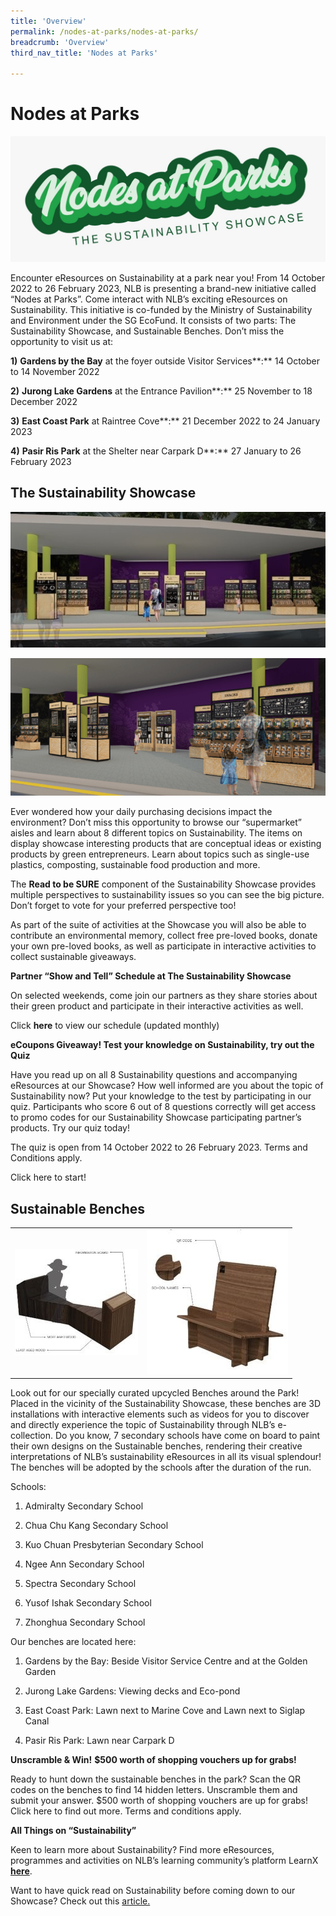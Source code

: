 ```yaml
---
title: 'Overview'
permalink: /nodes-at-parks/nodes-at-parks/
breadcrumb: 'Overview'
third_nav_title: 'Nodes at Parks'

---
```


<h1>Nodes at Parks</h1>


![](../images/nodes-at-parks-01-min.png)



Encounter eResources on Sustainability at a park near you! From 14 October 2022 to 26 February 2023, NLB is presenting a brand-new initiative called “Nodes at Parks”. Come interact with NLB’s exciting eResources on Sustainability. This initiative is co-funded by the Ministry of Sustainability and Environment under the SG EcoFund. It consists of two parts: The Sustainability Showcase, and Sustainable Benches. Don’t miss the opportunity to visit us at:

**1)**   **Gardens by the Bay** at the foyer outside Visitor Services**:** 14 October to 14 November 2022

**2)**   **Jurong Lake Gardens** at the Entrance Pavilion**:** 25 November to 18 December 2022

**3)**   **East Coast Park** at Raintree Cove**:** 21 December 2022 to 24 January 2023

**4)**   **Pasir Ris Park** at the Shelter near Carpark D**:** 27 January to 26 February 2023



<h2>The Sustainability Showcase</h2>


![](../images/nodes-at-parks-02-min.jpg)

![](../images/nodes-at-parks-03-min.png)

Ever wondered how your daily purchasing decisions impact the environment? Don’t miss this opportunity to browse our “supermarket” aisles and learn about 8 different topics on Sustainability. The items on display showcase interesting products that are conceptual ideas or existing products by green entrepreneurs. Learn about topics such as single-use plastics, composting, sustainable food production and more. 

The **Read to be SURE** component of the Sustainability Showcase provides multiple perspectives to sustainability issues so you can see the big picture. Don’t forget to vote for your preferred perspective too! 

As part of the suite of activities at the Showcase you will also be able to contribute an environmental memory, collect free pre-loved books, donate your own pre-loved books, as well as participate in interactive activities to collect sustainable giveaways. 

**Partner “Show and Tell” Schedule at The Sustainability Showcase**

On selected weekends, come join our partners as they share stories about their green product and participate in their interactive activities as well. 

Click **here** to view our schedule (updated monthly) 

**eCoupons Giveaway! Test your knowledge on Sustainability, try out the Quiz**

Have you read up on all 8 Sustainability questions and accompanying eResources at our Showcase? How well informed are you about the topic of Sustainability now? Put your knowledge to the test by participating in our quiz. Participants who score 6 out of 8 questions correctly will get access to promo codes for our Sustainability Showcase participating partner’s products. Try our quiz today! 

The quiz is open from 14 October 2022 to 26 February 2023. Terms and Conditions apply.

Click here to start! 

<h2> Sustainable Benches</h2>

|                                          |                                          |
| ---------------------------------------- | ---------------------------------------- |
| ![](../images/nodes-at-parks-05-min.jpg) | ![](../images/nodes-at-parks-04-min.jpg) |





Look out for our specially curated upcycled Benches around the Park! Placed in the vicinity of the Sustainability Showcase, these benches are 3D installations with interactive elements such as videos for you to discover and directly experience the topic of Sustainability through NLB’s e-collection. Do you know, 7 secondary schools have come on board to paint their own designs on the Sustainable benches, rendering their creative interpretations of NLB’s sustainability eResources in all its visual splendour! The benches will be adopted by the schools after the duration of the run.

 

Schools:

1. Admiralty Secondary School

2. Chua Chu Kang Secondary School

3. Kuo Chuan Presbyterian Secondary School

4. Ngee Ann Secondary School

5. Spectra Secondary School

6. Yusof Ishak Secondary School

7. Zhonghua Secondary School

 

Our benches are located here:

1. Gardens by the Bay: Beside Visitor Service Centre and at the Golden Garden

2. Jurong Lake Gardens: Viewing decks and Eco-pond

3. East Coast Park: Lawn next to Marine Cove and Lawn next to Siglap Canal

4. Pasir Ris Park: Lawn near Carpark D

 

**Unscramble & Win!** **$500 worth of shopping vouchers up for grabs!**

Ready to hunt down the sustainable benches in the park? Scan the QR codes on the benches to find 14 hidden letters. Unscramble them and submit your answer. $500 worth of shopping vouchers are up for grabs! Click here to find out more. Terms and conditions apply.  

 

**All Things on “Sustainability”**

Keen to learn more about Sustainability? Find more eResources, programmes and activities on NLB’s learning community’s platform LearnX **[here](https://learning.nlb.gov.sg/sustainability/overview)**.

Want to have quick read on Sustainability before coming down to our Showcase? Check out this [article.](https://medium.com/the-national-library-blog/climate-change-in-singapore-813f4ddd62a0) 